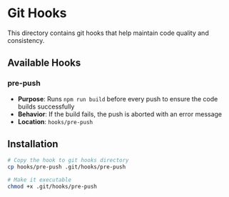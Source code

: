 # Git Hooks

This directory contains git hooks that help maintain code quality and consistency.

## Available Hooks

### pre-push
- **Purpose**: Runs `npm run build` before every push to ensure the code builds successfully
- **Behavior**: If the build fails, the push is aborted with an error message
- **Location**: `hooks/pre-push`

## Installation

```bash
# Copy the hook to git hooks directory
cp hooks/pre-push .git/hooks/pre-push

# Make it executable
chmod +x .git/hooks/pre-push
```